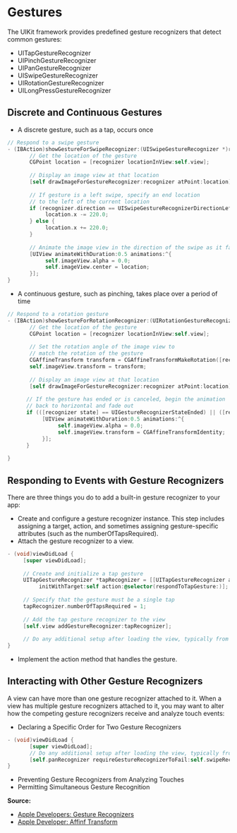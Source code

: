# Gestures
The UIKit framework provides predefined gesture recognizers that detect common gestures:
* UITapGestureRecognizer
* UIPinchGestureRecognizer
* UIPanGestureRecognizer
* UISwipeGestureRecognizer
* UIRotationGestureRecognizer
* UILongPressGestureRecognizer

## Discrete and Continuous Gestures
* A discrete gesture, such as a tap, occurs once
```objectivec
// Respond to a swipe gesture
- (IBAction)showGestureForSwipeRecognizer:(UISwipeGestureRecognizer *)recognizer {
       // Get the location of the gesture
       CGPoint location = [recognizer locationInView:self.view];
 
       // Display an image view at that location
       [self drawImageForGestureRecognizer:recognizer atPoint:location];
 
       // If gesture is a left swipe, specify an end location
       // to the left of the current location
       if (recognizer.direction == UISwipeGestureRecognizerDirectionLeft) {
            location.x -= 220.0;
       } else {
            location.x += 220.0;
       }
 
       // Animate the image view in the direction of the swipe as it fades out
       [UIView animateWithDuration:0.5 animations:^{
            self.imageView.alpha = 0.0;
            self.imageView.center = location;
       }];
}
```
* A continuous gesture, such as pinching, takes place over a period of time
```objectivec
// Respond to a rotation gesture
- (IBAction)showGestureForRotationRecognizer:(UIRotationGestureRecognizer *)recognizer {
       // Get the location of the gesture
       CGPoint location = [recognizer locationInView:self.view];
 
       // Set the rotation angle of the image view to
       // match the rotation of the gesture
       CGAffineTransform transform = CGAffineTransformMakeRotation([recognizer rotation]);
       self.imageView.transform = transform;
 
       // Display an image view at that location
       [self drawImageForGestureRecognizer:recognizer atPoint:location];
 
      // If the gesture has ended or is canceled, begin the animation
      // back to horizontal and fade out
      if (([recognizer state] == UIGestureRecognizerStateEnded) || ([recognizer state] == UIGestureRecognizerStateCancelled)) {
           [UIView animateWithDuration:0.5 animations:^{
                self.imageView.alpha = 0.0;
                self.imageView.transform = CGAffineTransformIdentity;
           }];
      }
 
}
```

## Responding to Events with Gesture Recognizers
There are three things you do to add a built-in gesture recognizer to your app:
* Create and configure a gesture recognizer instance.
This step includes assigning a target, action, and sometimes assigning gesture-specific attributes (such as the numberOfTapsRequired).
* Attach the gesture recognizer to a view.
```objectivec
- (void)viewDidLoad {
     [super viewDidLoad];
 
     // Create and initialize a tap gesture
     UITapGestureRecognizer *tapRecognizer = [[UITapGestureRecognizer alloc]
          initWithTarget:self action:@selector(respondToTapGesture:)];
 
     // Specify that the gesture must be a single tap
     tapRecognizer.numberOfTapsRequired = 1;
 
     // Add the tap gesture recognizer to the view
     [self.view addGestureRecognizer:tapRecognizer];
 
     // Do any additional setup after loading the view, typically from a nib
}
```
* Implement the action method that handles the gesture.

## Interacting with Other Gesture Recognizers
A view can have more than one gesture recognizer attached to it. When a view has multiple gesture recognizers attached to it, you may want to alter how the competing gesture recognizers receive and analyze touch events:
* Declaring a Specific Order for Two Gesture Recognizers
```objectivec
- (void)viewDidLoad {
       [super viewDidLoad];
       // Do any additional setup after loading the view, typically from a nib
       [self.panRecognizer requireGestureRecognizerToFail:self.swipeRecognizer];
}
```
* Preventing Gesture Recognizers from Analyzing Touches
* Permitting Simultaneous Gesture Recognition

**Source:**
* [Apple Developers: Gesture Recognizers](https://developer.apple.com/library/prerelease/watchos/documentation/EventHandling/Conceptual/EventHandlingiPhoneOS/GestureRecognizer_basics/GestureRecognizer_basics.html#//apple_ref/doc/uid/TP40009541-CH2-SW2)
* [Apple Developer: Affinf Transform](https://developer.apple.com/library/prerelease/ios/documentation/GraphicsImaging/Reference/CGAffineTransform/index.html)
